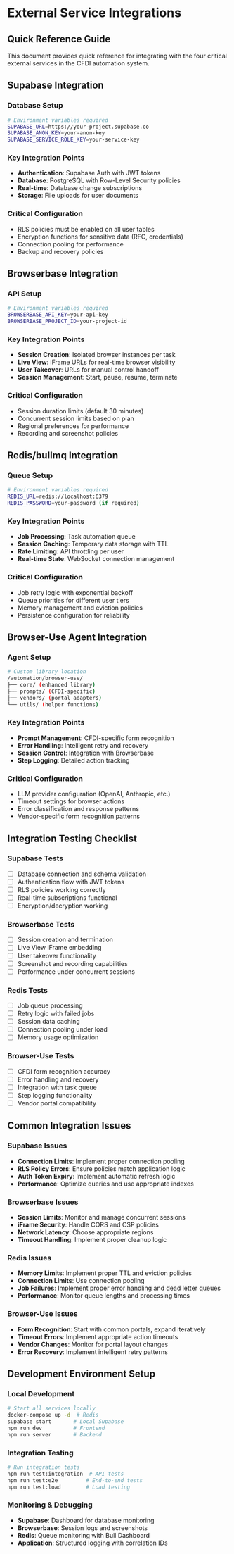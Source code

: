# External Service Integrations

## Quick Reference Guide

This document provides quick reference for integrating with the four critical external services in the CFDI automation system.

## Supabase Integration

### **Database Setup**
```bash
# Environment variables required
SUPABASE_URL=https://your-project.supabase.co
SUPABASE_ANON_KEY=your-anon-key
SUPABASE_SERVICE_ROLE_KEY=your-service-key
```

### **Key Integration Points**
- **Authentication**: Supabase Auth with JWT tokens
- **Database**: PostgreSQL with Row-Level Security policies
- **Real-time**: Database change subscriptions
- **Storage**: File uploads for user documents

### **Critical Configuration**
- RLS policies must be enabled on all user tables
- Encryption functions for sensitive data (RFC, credentials)
- Connection pooling for performance
- Backup and recovery policies

## Browserbase Integration

### **API Setup**
```bash
# Environment variables required
BROWSERBASE_API_KEY=your-api-key
BROWSERBASE_PROJECT_ID=your-project-id
```

### **Key Integration Points**
- **Session Creation**: Isolated browser instances per task
- **Live View**: iFrame URLs for real-time browser visibility
- **User Takeover**: URLs for manual control handoff
- **Session Management**: Start, pause, resume, terminate

### **Critical Configuration**
- Session duration limits (default 30 minutes)
- Concurrent session limits based on plan
- Regional preferences for performance
- Recording and screenshot policies

## Redis/bullmq Integration

### **Queue Setup**
```bash
# Environment variables required
REDIS_URL=redis://localhost:6379
REDIS_PASSWORD=your-password (if required)
```

### **Key Integration Points**
- **Job Processing**: Task automation queue
- **Session Caching**: Temporary data storage with TTL
- **Rate Limiting**: API throttling per user
- **Real-time State**: WebSocket connection management

### **Critical Configuration**
- Job retry logic with exponential backoff
- Queue priorities for different user tiers
- Memory management and eviction policies
- Persistence configuration for reliability

## Browser-Use Agent Integration

### **Agent Setup**
```bash
# Custom library location
/automation/browser-use/
├── core/ (enhanced library)
├── prompts/ (CFDI-specific)
├── vendors/ (portal adapters)
└── utils/ (helper functions)
```

### **Key Integration Points**
- **Prompt Management**: CFDI-specific form recognition
- **Error Handling**: Intelligent retry and recovery
- **Session Control**: Integration with Browserbase
- **Step Logging**: Detailed action tracking

### **Critical Configuration**
- LLM provider configuration (OpenAI, Anthropic, etc.)
- Timeout settings for browser actions
- Error classification and response patterns
- Vendor-specific form recognition patterns

## Integration Testing Checklist

### **Supabase Tests**
- [ ] Database connection and schema validation
- [ ] Authentication flow with JWT tokens
- [ ] RLS policies working correctly
- [ ] Real-time subscriptions functional
- [ ] Encryption/decryption working

### **Browserbase Tests**
- [ ] Session creation and termination
- [ ] Live View iFrame embedding
- [ ] User takeover functionality
- [ ] Screenshot and recording capabilities
- [ ] Performance under concurrent sessions

### **Redis Tests**
- [ ] Job queue processing
- [ ] Retry logic with failed jobs
- [ ] Session data caching
- [ ] Connection pooling under load
- [ ] Memory usage optimization

### **Browser-Use Tests**
- [ ] CFDI form recognition accuracy
- [ ] Error handling and recovery
- [ ] Integration with task queue
- [ ] Step logging functionality
- [ ] Vendor portal compatibility

## Common Integration Issues

### **Supabase Issues**
- **Connection Limits**: Implement proper connection pooling
- **RLS Policy Errors**: Ensure policies match application logic
- **Auth Token Expiry**: Implement automatic refresh logic
- **Performance**: Optimize queries and use appropriate indexes

### **Browserbase Issues**
- **Session Limits**: Monitor and manage concurrent sessions
- **iFrame Security**: Handle CORS and CSP policies
- **Network Latency**: Choose appropriate regions
- **Timeout Handling**: Implement proper cleanup logic

### **Redis Issues**
- **Memory Limits**: Implement proper TTL and eviction policies
- **Connection Limits**: Use connection pooling
- **Job Failures**: Implement proper error handling and dead letter queues
- **Performance**: Monitor queue lengths and processing times

### **Browser-Use Issues**
- **Form Recognition**: Start with common portals, expand iteratively
- **Timeout Errors**: Implement appropriate action timeouts
- **Vendor Changes**: Monitor for portal layout changes
- **Error Recovery**: Implement intelligent retry patterns

## Development Environment Setup

### **Local Development**
```bash
# Start all services locally
docker-compose up -d  # Redis
supabase start       # Local Supabase
npm run dev          # Frontend
npm run server       # Backend
```

### **Integration Testing**
```bash
# Run integration tests
npm run test:integration  # API tests
npm run test:e2e         # End-to-end tests
npm run test:load        # Load testing
```

### **Monitoring & Debugging**
- **Supabase**: Dashboard for database monitoring
- **Browserbase**: Session logs and screenshots
- **Redis**: Queue monitoring with Bull Dashboard
- **Application**: Structured logging with correlation IDs 